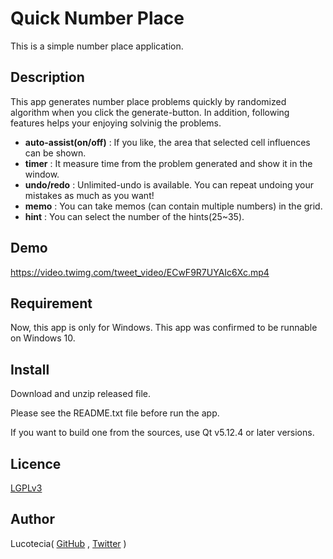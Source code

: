 # Quick Number Place
This is a simple number place application.

## Description
This app generates number place problems quickly by randomized algorithm when you click the generate-button.
In addition, following features helps your enjoying solvinig the problems.
* __auto-assist(on/off)__ : If you like, the area that selected cell influences can be shown.
* __timer__ :               It measure time from the problem generated and show it in the window.
* __undo/redo__ :           Unlimited-undo is available. You can repeat undoing your mistakes as much as you want!
* __memo__ :                You can take memos (can contain multiple numbers) in the grid.
* __hint__ :                You can select the number of the hints(25~35).

## Demo
  <a href="https://video.twimg.com/tweet_video/ECwF9R7UYAIc6Xc.mp4">https://video.twimg.com/tweet_video/ECwF9R7UYAIc6Xc.mp4</a>

## Requirement
Now, this app is only for Windows.
This app was confirmed to be runnable on Windows 10.

## Install
Download and unzip released file.

Please see the README.txt file before run the app.

If you want to build one from the sources, use Qt v5.12.4 or later versions.

## Licence
[LGPLv3](https://github.com/Lucotecia/Quick_Number_Place/blob/master/LICENSE)

## Author
Lucotecia(
[GitHub](https://github.com/Lucotecia)
,
[Twitter](https://twitter.com/lucotecia)
)
